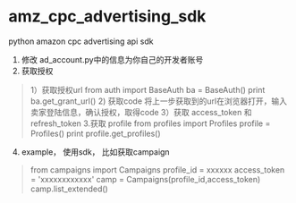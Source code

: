 # amz_cpc_advertising_sdk

python amazon cpc advertising api sdk

1. 修改 ad_account.py中的信息为你自己的开发者账号
2. 获取授权
 >1）获取授权url
 >from auth import BaseAuth
 >ba = BaseAuth()
 >print ba.get_grant_url()
 >2) 获取code
>将上一步获取到的url在浏览器打开，输入卖家登陆信息，确认授权，取得code
>3）获取 access_token 和refresh_token
3.获取 profile
>from profiles import Profiles
>profile = Profiles()
>print profile.get_profiles()
  
4. example， 使用sdk， 比如获取campaign
>from campaigns import Campaigns
>profile_id = xxxxxx
>access_token = 'xxxxxxxxxxxx'
>camp = Campaigns(profile_id,access_token)
>camp.list_extended()
